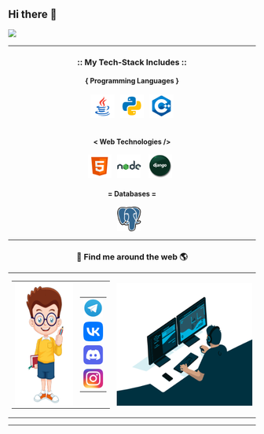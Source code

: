 ## Hi there 👋

<!--<a href="https://t.me/uzi_smuzi"><img alt="Static Badge" src="https://img.shields.io/badge/uzi_smuzi-blue?style=for-the-badge&logo=telegram&logoColor=white"></a> 
<a href="https://vk.com/uzi_smuzii"><img alt="Static Badge" src="https://img.shields.io/badge/vk-%23309fee?style=for-the-badge&logo=vk&logoColor=white"></a>-->


<img src="https://github.com/ShlenkinVV/ShlenkinVV/blob/main/Gosling.gif"  width=300>
<!-- <img alt="Static Badge" src="https://img.shields.io/badge/python-blue?style=plastic&logo=python&logoColor=white" width=100> -->
<hr>
<h3 align="center"> :: My Tech-Stack Includes :: </h3>

<h4 align='center'>{ Programming Languages }</h4>
<p align='center'>
  <img src="./resources/java.png" />&nbsp;&nbsp;
   <img src="./resources/python.png" />&nbsp;&nbsp;
  <img src="./resources/c%2B%2B.png" /> <br> <br>
</p>

<h4 align='center'>< Web Technologies /></h4>
<p align='center'>
  <img src="./resources/html-5.png" />&nbsp;&nbsp;
  <img src="./resources/nodejs.png" />&nbsp;&nbsp;&nbsp;
    <img src="./resources/django-badge.png" width="48px"/>&nbsp;&nbsp;
</p>

<h4 align='center'>= Databases =</h4>
<p align='center'>
  <img src="./resources/postgres.png" width="48px"/>&nbsp;&nbsp;&nbsp; 
</p>
<hr>
  
<h3 align="center">🔎 Find me around the web 🌎</h3>
<table align="center" width="100%">
  <tr>
    <td align="center">
      <table align="center" width="100%">
        <tr>
          <td align="center">
            <img width="150" height="250" src="./resources/boy.png">
          </td>
          <td align="center">
            <table align="center" width="100%">
              <tr>
                <td align="center">
                  <a href="https://t.me/uzi_smuzi"> <img src="./resources/Telegram.png" width="48px"/> </a>
                </td>
              </tr>
              <tr>
                <td align="center">
                  <a href="https://vk.com/uzi_smuzii"> <img src="./resources/VK.png" width="48px"/> </a>
                </td>
              </tr>
              <tr>
                <td align="center">
                  <a href="https://discordapp.com/users/335798095998615552""> <img src="./resources/discord_.png" width="48px"/> </a>
                </td>
              </tr>
              <tr>
                <td align="center">
                  <a href="https://www.instagram.com/vo_one"> <img src="./resources/instagram.png" width="50px"/> </a>
                </td>
              </tr>
            </table>
          </td>
        </tr>
      </table>
    </td>
     <td align="center">
      <img width="350" height="250" src="./resources/code.gif">
    </td> 
  </tr>
</table>
<hr>
<!-- <img alt="Static Badge" src="https://img.shields.io/badge/node.js-6DA55F?style=for-the-badge&logo=node.js&logoColor=white"> -->
<!--
**ShlenkinVV/ShlenkinVV** is a ✨ _special_ ✨ repository because its `README.md` (this file) appears on your GitHub profile.
<!--
Here are some ideas to get you started:

- 🔭 I’m currently working on ...
- 🌱 I’m currently learning ...
- 👯 I’m looking to collaborate on ...
- 🤔 I’m looking for help with ...
- 💬 Ask me about ...
- 📫 How to reach me: ...
- 😄 Pronouns: ...
- ⚡ Fun fact: ...
-->
